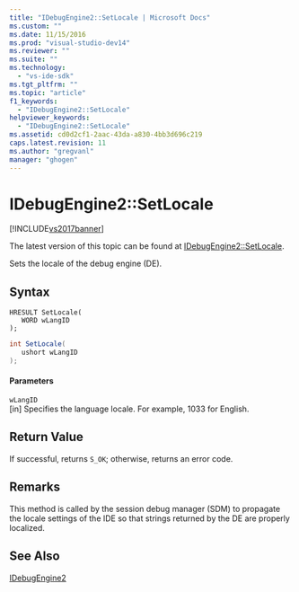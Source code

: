 ```yaml
---
title: "IDebugEngine2::SetLocale | Microsoft Docs"
ms.custom: ""
ms.date: 11/15/2016
ms.prod: "visual-studio-dev14"
ms.reviewer: ""
ms.suite: ""
ms.technology: 
  - "vs-ide-sdk"
ms.tgt_pltfrm: ""
ms.topic: "article"
f1_keywords: 
  - "IDebugEngine2::SetLocale"
helpviewer_keywords: 
  - "IDebugEngine2::SetLocale"
ms.assetid: cd0d2cf1-2aac-43da-a830-4bb3d696c219
caps.latest.revision: 11
ms.author: "gregvanl"
manager: "ghogen"
---
```

# IDebugEngine2::SetLocale
[!INCLUDE[vs2017banner](../../../includes/vs2017banner.md)]

The latest version of this topic can be found at [IDebugEngine2::SetLocale](https://docs.microsoft.com/visualstudio/extensibility/debugger/reference/idebugengine2-setlocale).  
  
Sets the locale of the debug engine (DE).  
  
## Syntax  
  
```cpp#  
HRESULT SetLocale(   
   WORD wLangID  
);  
```  
  
```csharp  
int SetLocale(   
   ushort wLangID  
);  
```  
  
#### Parameters  
 `wLangID`  
 [in] Specifies the language locale. For example, 1033 for English.  
  
## Return Value  
 If successful, returns `S_OK`; otherwise, returns an error code.  
  
## Remarks  
 This method is called by the session debug manager (SDM) to propagate the locale settings of the IDE so that strings returned by the DE are properly localized.  
  
## See Also  
 [IDebugEngine2](../../../extensibility/debugger/reference/idebugengine2.md)

